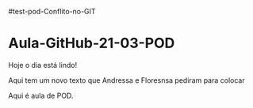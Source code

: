 #test-pod-Conflito-no-GIT

# Aula-GitHub-21-03-POD

Hoje o dia está lindo!

Aqui tem um novo texto que Andressa e Floresnsa pediram para colocar

Aqui é aula de POD.

